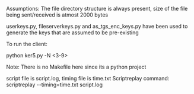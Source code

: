 Assumptions: The file directory structure is always present, size of the file being sent/received is atmost 2000 bytes

userkeys.py, fileserverkeys.py and as_tgs_enc_keys.py have been used to generate the keys that are assumed to be pre-existing

To run the client:

python ker5.py -N <3-9> <FileServers>

Note: There is no Makefile here since its a python project

script file is script.log, timing file is time.txt
Scriptreplay command:
	scriptreplay --timing=time.txt script.log